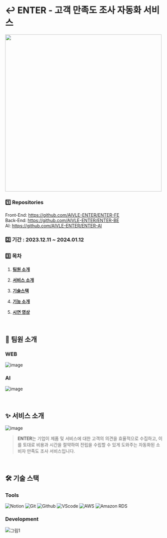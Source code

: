 # ↩️ ENTER - 고객 만족도 조사 자동화 서비스
<img width="500" src="https://github.com/undervi/ENTER/assets/95211722/81e15cf8-a9bd-4d93-9e31-dfe13ee59d4c" />
<br/>

### 1️⃣ Repositories
Front-End: https://github.com/AIVLE-ENTER/ENTER-FE<br/>
Back-End: https://github.com/AIVLE-ENTER/ENTER-BE<br/>
AI: https://github.com/AIVLE-ENTER/ENTER-AI<br/>

### 2️⃣ 기간 : 2023.12.11 ~ 2024.01.12<br/>

### 3️⃣ 목차

1. [**팀원 소개**](#team)
   
2. [**서비스 소개**](#service)

3. [**기술스택**](#stacks)

4. [**기능 소개**](#func)

5. [**시연 영상**](#testing)

<br />


<div id="team">
   
  ## 🧏 팀원 소개
  ### WEB
  ![image](https://github.com/undervi/ENTER/assets/95211722/135d5b1d-80b9-4d74-9def-65cf9af932a6)
  ### AI
  ![image](https://github.com/undervi/ENTER/assets/95211722/72cd0497-e859-47b8-8bee-87b0308e1f3a)
  
</div><br />

<div id="service">
   
  ## ✨ 서비스 소개
  ![image](https://github.com/undervi/ENTER/assets/95211722/2fca7bfc-0a43-4b42-8dd5-8c6cc90bf95c)
  ><b>ENTER</b>는 기업이 제품 및 서비스에 대한 고객의 의견을 효율적으로 수집하고, 이를 토대로 비용과 시간을 절약하여 전립을 수립할 수 있게 도와주는 자동화된 소비자 만족도 조사 서비스입니다.
</div><br/>

<div id="stacks">

  ## 🛠️ 기술 스택
  ### Tools
  ![Notion](https://img.shields.io/badge/Notion-000000?style=for-the-badge&logo=Notion&logoColor=white)
  ![Git](https://img.shields.io/badge/Git-F05032?style=for-the-badge&logo=Git&logoColor=white)
  ![Github](https://img.shields.io/badge/GitHub-181717?style=for-the-badge&logo=GitHub&logoColor=white)
  ![VScode](https://img.shields.io/badge/Visual%20Studio%20Code-007ACC?style=for-the-badge&logo=VisualStudioCode&logoColor=white)
  ![AWS](https://img.shields.io/badge/aws-232F3E?style=for-the-badge&logo=amazonaws&logoColor=white)
  ![Amazon RDS](https://img.shields.io/badge/amazon%20Rds-527FFF?style=for-the-badge&logo=amazonRds&logoColor=white)
<br/>
  
  ### Development
  ![그림1](https://github.com/undervi/ENTER/assets/95211722/b937cd30-1b07-4410-94ee-da1814a5ff9e)
  
</div><br />
